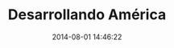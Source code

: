 ---
layout: post
title:  "Desarrollando América"
date:   2014-08-01 14:46:22
categories: project
img: img/projects/dal.png
thumb: img/projects/thumbs/dal-thumb.png
description: Desarrollando América Latina (DAL) impulsa una cultura y una comunidad de innovación y emprendimiento social en la región, usando el poder de la tecnología, los datos abiertos y la colaboración entre actores sociales como motor de cambio. Es así como impulsamos el desarrollo de aplicaciones innovadoras, sustentables, escalables y de alto impacto social gracias a nuestra gran comunidad de emprendedores, desarrolladores, diseñadores y mentes creativas, en conjunto a actores de Gobiernos y de organizaciones locales.
site_url: http://desarrollandoamerica.org
status: activo
---